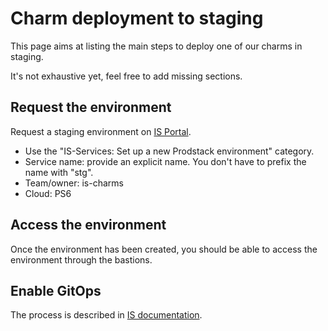 # Charm deployment to staging

This page aims at listing the main steps to deploy one of our charms in staging.

It's not exhaustive yet, feel free to add missing sections.


## Request the environment 

Request a staging environment on [IS Portal](https://portal.admin.canonical.com/requests/new).
  - Use the "IS-Services: Set up a new Prodstack environment" category.
  - Service name: provide an explicit name. You don't have to prefix the name with "stg".
  - Team/owner: is-charms
  - Cloud: PS6


## Access the environment

Once the environment has been created, you should be able to access the environment through the bastions.


## Enable GitOps

The process is described in [IS documentation](https://canonical-information-systems-documentation.readthedocs-hosted.com/en/latest/products/devopsenv/how-to/gitops-manage-existing-model/).
